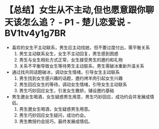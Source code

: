 # 【总结】女生从不主动,但也愿意跟你聊天该怎么追？ - P1 - 楚儿恋爱说 - BV1tv4y1g7BR

-   喜欢的女生不主动联系，男生应主动找她，但不要过度付出，需平衡关系
    1.  男生主动联系女生，女生不主动回复，男生感到困惑
    2.  男生与女生相处方式正常，女生接受男生的邀约和礼物
    3.  关系不平衡导致女生等待男生主动联系，男生需破冰重新升温关系
-   通过找共同话题破冰，调动女生情绪，引导女生主动联系
    1.  男生找到女生感兴趣的话题，邀约烤羊肉引起女生兴趣
    2.  男生回应女生的等待，调动女生情绪，引导女生主动联系
    3.  男生巧妙回应女生，引发女生撒娇，铺设邀约基础
-   男生邀女生喝酒，女生疑惑男生用意，男生巧妙回应，成功约会并发展成情侣。
    1.  男生邀女生喝酒，女生疑惑男生用意。
    2.  男生巧妙回应女生疑问，成功约会。
    3.  男生教授约会技巧，最终发展成情侣。